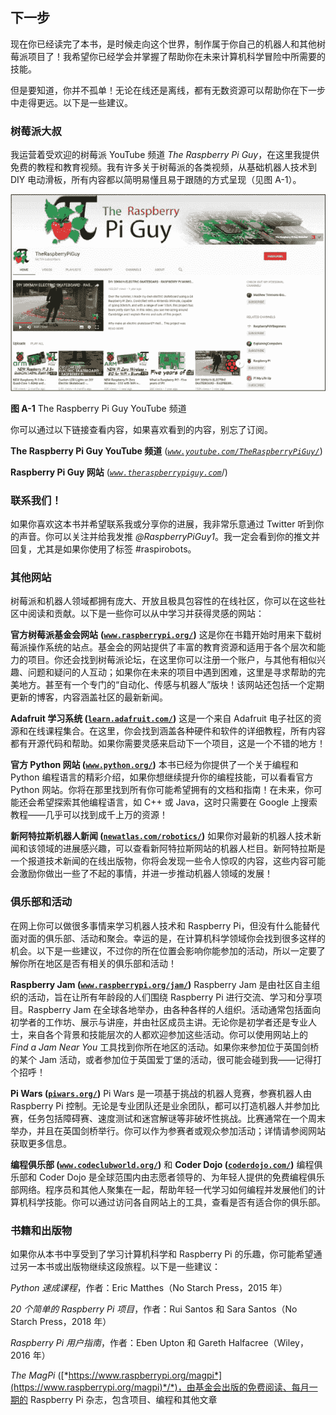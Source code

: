 ## 下一步

现在你已经读完了本书，是时候走向这个世界，制作属于你自己的机器人和其他树莓派项目了！我希望你已经学会并掌握了帮助你在未来计算机科学冒险中所需要的技能。

但是要知道，你并不孤单！无论在线还是离线，都有无数资源可以帮助你在下一步中走得更远。以下是一些建议。

### 树莓派大叔

我运营着受欢迎的树莓派 YouTube 频道 *The Raspberry Pi Guy*，在这里我提供免费的教程和教育视频。我有许多关于树莓派的各类视频，从基础机器人技术到 DIY 电动滑板，所有内容都以简明易懂且易于跟随的方式呈现（见图 A-1）。

![image](img/f196-01.jpg)

**图 A-1** The Raspberry Pi Guy YouTube 频道

你可以通过以下链接查看内容，如果喜欢看到的内容，别忘了订阅。

**The Raspberry Pi Guy YouTube 频道** (*[`www.youtube.com/TheRaspberryPiGuy/`](https://www.youtube.com/TheRaspberryPiGuy/)*)

**Raspberry Pi Guy 网站** (*[`www.theraspberrypiguy.com`](https://www.theraspberrypiguy.com)*/)

### 联系我们！

如果你喜欢这本书并希望联系我或分享你的进展，我非常乐意通过 Twitter 听到你的声音。你可以关注并给我发推 *@RaspberryPiGuy1*。我一定会看到你的推文并回复，尤其是如果你使用了标签 #raspirobots。

### 其他网站

树莓派和机器人领域都拥有庞大、开放且极具包容性的在线社区，你可以在这些社区中阅读和贡献。以下是一些你可以从中学习并获得灵感的网站：

**官方树莓派基金会网站** **([`www.raspberrypi.org/`](https://www.raspberrypi.org/))** 这是你在书籍开始时用来下载树莓派操作系统的站点。基金会的网站提供了丰富的教育资源和适用于各个层次和能力的项目。你还会找到树莓派论坛，在这里你可以注册一个账户，与其他有相似兴趣、问题和疑问的人互动；如果你在未来的项目中遇到困难，这里是寻求帮助的完美地方。甚至有一个专门的“自动化、传感与机器人”版块！该网站还包括一个定期更新的博客，内容涵盖社区的最新新闻。

**Adafruit 学习系统 ([`learn.adafruit.com/`](https://learn.adafruit.com/))** 这是一个来自 Adafruit 电子社区的资源和在线课程集合。在这里，你会找到涵盖各种硬件和软件的详细教程，所有内容都有开源代码和帮助。如果你需要灵感来启动下一个项目，这是一个不错的地方！

**官方 Python 网站 ([`www.python.org/`](https://www.python.org/))** 本书已经为你提供了一个关于编程和 Python 编程语言的精彩介绍，如果你想继续提升你的编程技能，可以看看官方 Python 网站。你将在那里找到所有你可能希望拥有的文档和指南！在未来，你可能还会希望探索其他编程语言，如 C++ 或 Java，这时只需要在 Google 上搜索教程——几乎可以找到成千上万的资源！

**新阿特拉斯机器人新闻 ([`newatlas.com/robotics/`](https://newatlas.com/robotics/))** 如果你对最新的机器人技术新闻和该领域的进展感兴趣，可以查看新阿特拉斯网站的机器人栏目。新阿特拉斯是一个报道技术新闻的在线出版物，你将会发现一些令人惊叹的内容，这些内容可能会激励你做出一些了不起的事情，并进一步推动机器人领域的发展！

### 俱乐部和活动

在网上你可以做很多事情来学习机器人技术和 Raspberry Pi，但没有什么能替代面对面的俱乐部、活动和聚会。幸运的是，在计算机科学领域你会找到很多这样的机会。以下是一些建议，不过你的所在位置会影响你能参加的活动，所以一定要了解你所在地区是否有相关的俱乐部和活动！

**Raspberry Jam ([`www.raspberrypi.org/jam/`](https://www.raspberrypi.org/jam/))** Raspberry Jam 是由社区自主组织的活动，旨在让所有年龄段的人们围绕 Raspberry Pi 进行交流、学习和分享项目。Raspberry Jam 在全球各地举办，由各种各样的人组织。活动通常包括面向初学者的工作坊、展示与讲座，并由社区成员主讲。无论你是初学者还是专业人士，来自各个背景和技能层次的人都欢迎参加这些活动。你可以使用网站上的 *Find a Jam Near You* 工具找到你所在地区的活动。如果你来参加位于英国剑桥的某个 Jam 活动，或者参加位于英国爱丁堡的活动，很可能会碰到我——记得打个招呼！

**Pi Wars ([`piwars.org/`](https://piwars.org/))** Pi Wars 是一项基于挑战的机器人竞赛，参赛机器人由 Raspberry Pi 控制。无论是专业团队还是业余团队，都可以打造机器人并参加比赛，任务包括障碍赛、速度测试和迷宫解谜等非破坏性挑战。比赛通常在一个周末举办，并且在英国剑桥举行。你可以作为参赛者或观众参加活动；详情请参阅网站获取更多信息。

**编程俱乐部 ([`www.codeclubworld.org/`](https://www.codeclubworld.org/))** 和 **Coder Dojo ([`coderdojo.com/`](https://coderdojo.com/))** 编程俱乐部和 Coder Dojo 是全球范围内由志愿者领导的、为年轻人提供的免费编程俱乐部网络。程序员和其他人聚集在一起，帮助年轻一代学习如何编程并发展他们的计算机科学技能。你可以通过访问各自网站上的工具，查看是否有适合你的俱乐部。

### 书籍和出版物

如果你从本书中享受到了学习计算机科学和 Raspberry Pi 的乐趣，你可能希望通过另一本书或出版物继续这段旅程。以下是一些建议：

*Python 速成课程*，作者：Eric Matthes（No Starch Press，2015 年）

*20 个简单的 Raspberry Pi 项目*，作者：Rui Santos 和 Sara Santos（No Starch Press，2018 年）

*Raspberry Pi 用户指南*，作者：Eben Upton 和 Gareth Halfacree（Wiley，2016 年）

*The MagPi* ([*https://www.raspberrypi.org/magpi*](https://www.raspberrypi.org/magpi)*/*)，由基金会出版的免费阅读、每月一期的 Raspberry Pi 杂志，包含项目、编程和其他文章
